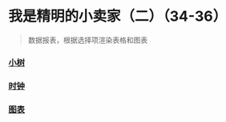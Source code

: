 # 我是精明的小卖家（二）（34-36）

> 数据报表，根据选择项渲染表格和图表

### [小树](https://gesangs.github.io/IFE/js/34-36/test/test.svg)

### [时钟](https://gesangs.github.io/IFE/js/34-36/test/canvas.html)

### [图表](https://gesangs.github.io/IFE/js/34-36/index.html)





